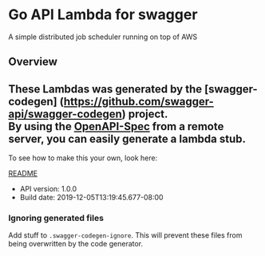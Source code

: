 # Go API Lambda for swagger

A simple distributed job scheduler running on top of AWS

## Overview
These Lambdas was generated by the [swagger-codegen]
(https://github.com/swagger-api/swagger-codegen) project.  
By using the [OpenAPI-Spec](https://github.com/OAI/OpenAPI-Specification) from a remote server, you can easily generate a lambda stub.
-

To see how to make this your own, look here:

[README](https://github.com/swagger-api/swagger-codegen/blob/master/README.md)

- API version: 1.0.0
- Build date: 2019-12-05T13:19:45.677-08:00


### Ignoring generated files
Add stuff to ```.swagger-codegen-ignore```. This will prevent these files from being overwritten by the code generator.

